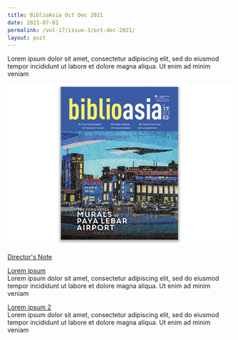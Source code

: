 ```yaml
---
title: BiblioAsia Oct Dec 2021
date: 2021-07-01
permalink: /vol-17/issue-3/oct-dec-2021/
layout: post
---
```

Lorem ipsum dolor sit amet, consectetur adipiscing elit, sed do eiusmod tempor incididunt ut labore et dolore magna aliqua. Ut enim ad minim veniam

<img src="/images/Vol-17-issue-2/cover.jpg">

[Director's Note](/vol-17/issue-3/oct-dec-2021/dn)

[Lorem ipsum](/vol-17/issue-3/oct-dec-2021/lorem)<br>Lorem ipsum dolor sit amet, consectetur adipiscing elit, sed do eiusmod tempor incididunt ut labore et dolore magna aliqua. Ut enim ad minim veniam

 [Lorem ipsum 2](/vol-17/issue-3/oct-dec-2021/lorem2)<br>Lorem ipsum dolor sit amet, consectetur adipiscing elit, sed do eiusmod tempor incididunt ut labore et dolore magna aliqua. Ut enim ad minim veniam